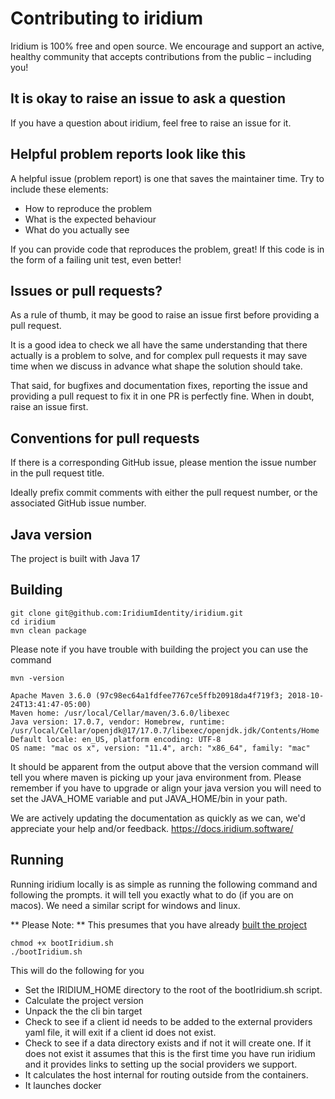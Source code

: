 # Contributing to iridium

Iridium is 100% free and open source. We encourage and support an active, healthy community that accepts contributions from the public – including you!

## <a name="questions"></a> It is okay to raise an issue to ask a question
If you have a question about iridium, feel free to raise an issue for it.

## <a name="helpful"></a> Helpful problem reports look like this
A helpful issue (problem report) is one that saves the maintainer time.
Try to include these elements:

* How to reproduce the problem
* What is the expected behaviour
* What do you actually see

If you can provide code that reproduces the problem, great!
If this code is in the form of a failing unit test, even better!

## <a name="issue_or_pr"></a> Issues or pull requests?
As a rule of thumb, it may be good to raise an issue first before providing a pull request.

It is a good idea to check we all have the same understanding that there actually is a problem to solve, 
and for complex pull requests it may save time when we discuss in advance what shape the solution should take.

That said, for bugfixes and documentation fixes, reporting the issue and providing a pull request to fix it in one PR is perfectly fine.
When in doubt, raise an issue first.


## <a name="pr_conventions"></a> Conventions for pull requests
If there is a corresponding GitHub issue, please mention the issue number in the pull request title.

Ideally prefix commit comments with either the pull request number, or the associated GitHub issue number.


## <a name="java_version"></a> Java version
The project is built with Java 17


## <a name="build"></a> Building

```
git clone git@github.com:IridiumIdentity/iridium.git
cd iridium
mvn clean package
```

Please note if you have trouble with building the project you can use the command 
```
mvn -version

Apache Maven 3.6.0 (97c98ec64a1fdfee7767ce5ffb20918da4f719f3; 2018-10-24T13:41:47-05:00)
Maven home: /usr/local/Cellar/maven/3.6.0/libexec
Java version: 17.0.7, vendor: Homebrew, runtime: /usr/local/Cellar/openjdk@17/17.0.7/libexec/openjdk.jdk/Contents/Home
Default locale: en_US, platform encoding: UTF-8
OS name: "mac os x", version: "11.4", arch: "x86_64", family: "mac"
```

It should be apparent from the output above that the version command will tell you where maven is picking up your java environment from.  Please remember if you have to upgrade or align your java version you will need to set the JAVA_HOME variable and put JAVA_HOME/bin in your path. 

We are actively updating the documentation as quickly as we can, we'd appreciate your help and/or feedback. https://docs.iridium.software/

## <a name="Running"></a> Running 
Running iridium locally is as simple as running the following command and following the prompts.  it will tell you exactly what to do (if you are on macos).  We need a similar script for windows and linux.  

** Please Note: ** This presumes that you have already [built the project](#building)

```
chmod +x bootIridium.sh
./bootIridium.sh 
```

This will do the following for you 
* Set the IRIDIUM_HOME directory to the root of the bootIridium.sh script. 
* Calculate the project version
* Unpack the the cli bin target
* Check to see if a client id needs to be added to the external providers yaml file, it will exit if a client id does not exist.  
* Check to see if a data directory exists and if not it will create one. If it does not exist it assumes that this is the first time you have run iridium and it provides links to setting up the social providers we support. 
* It calculates the host internal for routing outside from the containers. 
* It launches docker
